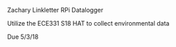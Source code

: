 Zachary Linkletter RPi Datalogger

Utilize the ECE331 S18 HAT to collect environmental data

Due 5/3/18
